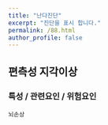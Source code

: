 ```yaml
---
title: "난다진단"
excerpt: "진단을 표시 합니다."
permalink: /88.html
author_profile: false
---
```

## 편측성 지각이상




### 특성 / 관련요인 / 위험요인

>                
    
    뇌손상
